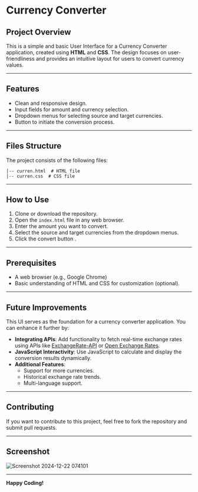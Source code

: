 # Currency Converter

## Project Overview
This is a simple and basic User Interface for a Currency Converter application, created using **HTML** and **CSS**. The design focuses on user-friendliness and provides an intuitive layout for users to convert currency values.

---

## Features
- Clean and responsive design.
- Input fields for amount and currency selection.
- Dropdown menus for selecting source and target currencies.
- Button to initiate the conversion process.

---

## Files Structure
The project consists of the following files:

```
|-- curren.html  # HTML file 
|-- curren.css  # CSS file 
```

---

## How to Use
1. Clone or download the repository.
2. Open the `index.html` file in any web browser.
3. Enter the amount you want to convert.
4. Select the source and target currencies from the dropdown menus.
5. Click the convert button .

---

## Prerequisites
- A web browser (e.g., Google Chrome)
- Basic understanding of HTML and CSS for customization (optional).

---

## Future Improvements
This UI serves as the foundation for a currency converter application. You can enhance it further by:

- **Integrating APIs**: Add functionality to fetch real-time exchange rates using APIs like [ExchangeRate-API](https://www.exchangerate-api.com/) or [Open Exchange Rates](https://openexchangerates.org/).
- **JavaScript Interactivity**: Use JavaScript to calculate and display the conversion results dynamically.
- **Additional Features**:
  - Support for more currencies.
  - Historical exchange rate trends.
  - Multi-language support.

---

## Contributing
If you want to contribute to this project, feel free to fork the repository and submit pull requests.

---

## Screenshot
![Screenshot 2024-12-22 074101](https://github.com/user-attachments/assets/f7025e9f-99e3-4157-a15b-c0b112e3c673)


---

**Happy Coding!**

